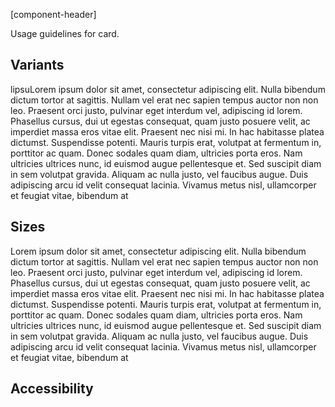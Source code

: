 [component-header]

Usage guidelines for card.

## Variants

lipsuLorem ipsum dolor sit amet, consectetur adipiscing elit. Nulla bibendum dictum tortor at sagittis. Nullam vel erat nec sapien tempus auctor non non leo. Praesent orci justo, pulvinar eget interdum vel, adipiscing id lorem. Phasellus cursus, dui ut egestas consequat, quam justo posuere velit, ac imperdiet massa eros vitae elit. Praesent nec nisi mi. In hac habitasse platea dictumst. Suspendisse potenti. Mauris turpis erat, volutpat at fermentum in, porttitor ac quam. Donec sodales quam diam, ultricies porta eros. Nam ultricies ultrices nunc, id euismod augue pellentesque et. Sed suscipit diam in sem volutpat gravida. Aliquam ac nulla justo, vel faucibus augue. Duis adipiscing arcu id velit consequat lacinia. Vivamus metus nisl, ullamcorper et feugiat vitae, bibendum at

## Sizes

Lorem ipsum dolor sit amet, consectetur adipiscing elit. Nulla bibendum dictum tortor at sagittis. Nullam vel erat nec sapien tempus auctor non non leo. Praesent orci justo, pulvinar eget interdum vel, adipiscing id lorem. Phasellus cursus, dui ut egestas consequat, quam justo posuere velit, ac imperdiet massa eros vitae elit. Praesent nec nisi mi. In hac habitasse platea dictumst. Suspendisse potenti. Mauris turpis erat, volutpat at fermentum in, porttitor ac quam. Donec sodales quam diam, ultricies porta eros. Nam ultricies ultrices nunc, id euismod augue pellentesque et. Sed suscipit diam in sem volutpat gravida. Aliquam ac nulla justo, vel faucibus augue. Duis adipiscing arcu id velit consequat lacinia. Vivamus metus nisl, ullamcorper et feugiat vitae, bibendum at

## Accessibility

